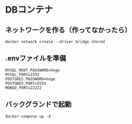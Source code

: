 # DBコンテナ

## ネットワークを作る（作ってなかったら）

`docker network create --driver bridge shared`

## .envファイルを準備
```
MYSQL_ROOT_PASSWORD=hoge
MYSQL_PORT=3333
POSTGRES_PASSWORD=hoge
POSTGRES_PORT=5555
MONGO_PORT=22222
```

## バックグランドで起動

`docker-compose up -d`


